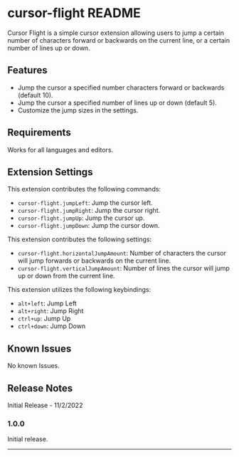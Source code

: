 # cursor-flight README

Cursor Flight is a simple cursor extension allowing users to jump a certain number of characters forward or backwards on the current line, or a certain number of lines up or down. 

## Features

- Jump the cursor a specified number characters forward or backwards (default 10).
- Jump the cursor a specified number of lines up or down (default 5).
- Customize the jump sizes in the settings.

## Requirements

Works for all languages and editors.

## Extension Settings

This extension contributes the following commands:

* `cursor-flight.jumpLeft`: Jump the cursor left.
* `cursor-flight.jumpRight`: Jump the cursor right.
* `cursor-flight.jumpUp`: Jump the cursor up.
* `cursor-flight.jumpDown`: Jump the cursor down.

This extension contributes the following settings:

* `cursor-flight.horizontalJumpAmount`: Number of characters the cursor will jump forwards or backwards on the current line.
* `cursor-flight.verticalJumpAmount`: Number of lines the cursor will jump up or down from the current line.

This extension utilizes the following keybindings:

* `alt+left`: Jump Left
* `alt+right`: Jump Right
* `ctrl+up`: Jump Up
* `ctrl+down`: Jump Down

## Known Issues

No known Issues.

## Release Notes

Initial Release - 11/2/2022

### 1.0.0

Initial release.

---